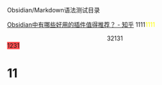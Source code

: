 Obsidian/Markdown语法测试目录
 
[Obsidian中有哪些好用的插件值得推荐？ - 知乎](https://www.zhihu.com/question/497487995)
1111<font color="#ffff00">1111</font><center>32131</center>
<span style="background:#ff4d4f">1231</span>

# 11



